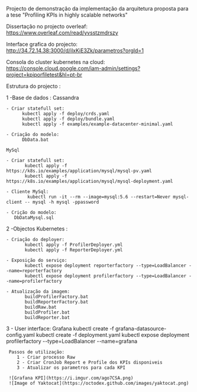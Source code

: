 Projecto de demonstração da implementação da arquitetura proposta para a tese "Profiling KPIs in highly scalable networks"


Dissertação no projecto overleaf: https://www.overleaf.com/read/yvsstzmdrszy

Interface grafica do projecto: http://34.72.14.38:3000/d/ilxKiE3Zk/parametros?orgId=1

Consola do cluster kubernetes na cloud: https://console.cloud.google.com/iam-admin/settings?project=kpiporfiletest&hl=pt-br

Estrutura do projecto :

1 -Base de dados : 
   Cassandra
   
    - Criar statefull set: 
          kubectl apply -f deploy/crds.yaml
          kubectl apply -f deploy/bundle.yaml
          kubectl apply -f examples/example-datacenter-minimal.yaml
   
    - Criação do modelo: 
          DbData.bat
    
    MySql
    
    - Criar statefull set:
           kubectl apply -f https://k8s.io/examples/application/mysql/mysql-pv.yaml
           kubectl apply -f https://k8s.io/examples/application/mysql/mysql-deployment.yaml
     
    - Cliente MySql:
            kubectl run -it --rm --image=mysql:5.6 --restart=Never mysql-client -- mysql -h mysql -ppassword
     
    - Crição do modelo:
       DbDataMysql.sql
     
     
2 -Objectos Kubernetes : 
    
    - Criação do deployer:
           kubectl apply -f ProfilerDeployer.yml
           kubectl apply -f ReporterDeployer.yml
     
    - Exposição do serviço:
           kubectl expose deployment reporterfactory --type=LoadBalancer --name=reporterfactory 
           kubectl expose deployment profilerfactory --type=LoadBalancer --name=profilerfactory
     
    - Atualização da imagem:
           buildProfilerFactory.bat
           buildReporterFactory.bat
           buildRaw.bat
           buildProfiler.bat
           buildReporter.bat
     
3 - User interface:
     Grafana
         kubectl create -f grafana-datasource-config.yaml
         kubectl create -f deployment.yaml
         kubectl expose deployment profilerfactory --type=LoadBalancer --name=grafana
         
     Passos de utilização:
        1 - Criar processo Raw
        2 - Criar CronJob Report e Profile dos KPIs disponiveis
        3 - Atualizar os parametros para cada KPI
     
     ![Grafana KPI](https://i.imgur.com/ago7CSA.png)
     ![Image of Yaktocat](https://octodex.github.com/images/yaktocat.png)
